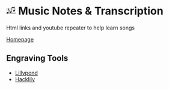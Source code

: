 # <img src="logo.png" width="25px"> Music Notes & Transcription

Html links and youtube repeater to help learn songs


[Homepage](https://hiteshlala.com/music-notes)


## Engraving Tools
- [Lillypond](http://lilypond.org)
- [Hacklily](https://www.hacklily.org/)